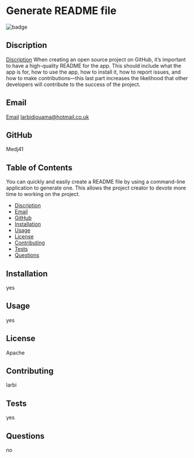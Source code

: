 
# Generate README file
![badge](https://img.shields.io/badge/license-Apache-brightgreen)
## Discription
[Discription](#Discription)
When creating an open source project on GitHub, it’s important to have a high-quality README for the app. This should include what the app is for, how to use the app, how to install it, how to report issues, and how to make contributions—this last part increases the likelihood that other developers will contribute to the success of the project. 
## Email
[Email](#Email)
larbidjouama@hotmail.co.uk
## GitHub
Medj41
## Table of Contents
You can quickly and easily create a README file by using a command-line application to generate one. This allows the project creator to devote more time to working on the project.
- [Discription](#Discription)
- [Email](#Email)
- [GitHub](#GitHub)
- [Installation](#Installation)
- [Usage](#Usage)
- [License](#License)
- [Contributing](#Contributing)
- [Tests](#Tests)
- [Questions](#Questions)
## Installation 
yes
## Usage 
yes
## License 
Apache
## Contributing 
larbi
## Tests 
yes
## Questions
no

